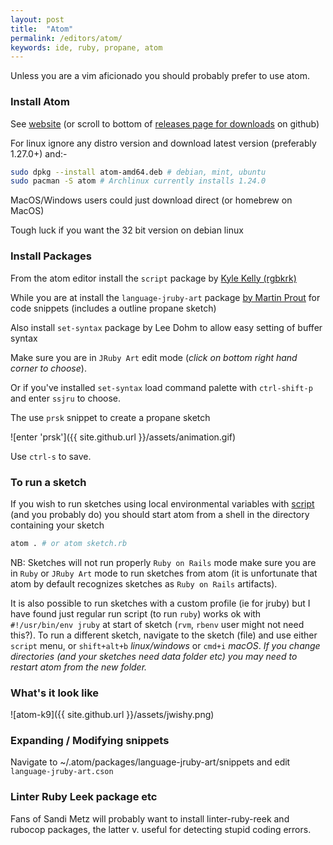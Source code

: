 ```yaml
---
layout: post
title:  "Atom"
permalink: /editors/atom/
keywords: ide, ruby, propane, atom
---
```

Unless you are a vim aficionado you should probably prefer to use atom.

### Install Atom ###

See [website][atom] (or scroll to bottom of [releases page for downloads][releases] on github)

For linux ignore any distro version and download latest version (preferably 1.27.0+) and:-

```bash
sudo dpkg --install atom-amd64.deb # debian, mint, ubuntu
sudo pacman -S atom # Archlinux currently installs 1.24.0
```

MacOS/Windows users could just download direct (or homebrew on MacOS)

Tough luck if you want the 32 bit version on debian linux

### Install Packages ###

From the atom editor install the `script` package by [Kyle Kelly (rgbkrk)][script]

While you are at install the `language-jruby-art` package [by Martin Prout][language] for code snippets (includes a outline propane sketch)

Also install `set-syntax` package by Lee Dohm to allow easy setting of buffer syntax

Make sure you are in `JRuby Art` edit mode (_click on bottom right hand corner to choose_).

Or if you've installed `set-syntax` load command palette with `ctrl-shift-p` and enter `ssjru` to choose.

The use `prsk` snippet to create a propane sketch

![enter 'prsk']({{ site.github.url }}/assets/animation.gif)

Use `ctrl-s` to save.

### To run a sketch ###

If you wish to run sketches using local environmental variables with [script][script] (and you probably do) you should start atom from a shell in the directory containing your sketch

```bash
atom . # or atom sketch.rb
```

NB: Sketches will not run properly `Ruby on Rails` mode make sure you are in `Ruby` or `JRuby Art` mode to run sketches from atom (it is unfortunate that atom by default recognizes sketches as `Ruby on Rails` artifacts).

It is also possible to run sketches with a custom profile (ie for jruby) but I have found just regular run script (to run `ruby`) works ok with `#!/usr/bin/env jruby` at start of sketch (`rvm`, `rbenv` user might not need this?).  To run a different sketch, navigate to the sketch (file) and use either `script` menu, or `shift+alt+b` _linux/windows_ or `cmd+i` _macOS_. _If you change directories (and your sketches need data folder etc) you may need to restart atom from the new folder._

### What's it look like ###

![atom-k9]({{ site.github.url }}/assets/jwishy.png)

### Expanding / Modifying snippets ###

Navigate to ~/.atom/packages/language-jruby-art/snippets and edit `language-jruby-art.cson`

### Linter Ruby Leek package etc

Fans of Sandi Metz will probably want to install linter-ruby-reek and rubocop packages, the latter v. useful for detecting stupid coding errors.

[language]:https://atom.io/packages/language-jruby-art
[script]:https://atom.io/packages/script
[atom]:https://atom.io/
[releases]:https://github.com/atom/atom/releases/tag/v1.27.0
